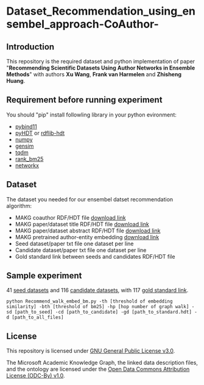# Dataset_Recommendation_using_ensembel_approach-CoAuthor-

## Introduction
This repository is the required dataset and python implementation of paper "**Recommending Scientific Datasets Using Author Networks in Ensemble Methods**" with authors **Xu Wang**, **Frank van Harmelen** and **Zhisheng Huang**.

## Requirement before running experiment
You should "pip" install followling library in your python evironment:
- [pybind11](https://pybind11.readthedocs.io/en/stable/index.html#)
- [pyHDT](https://callidon.github.io/pyHDT/) or [rdflib-hdt](https://github.com/RDFLib/rdflib-hdt)
- [numpy](https://numpy.org/)
- [gensim](https://radimrehurek.com/gensim/)
- [tqdm](https://tqdm.github.io/)
- [rank_bm25](https://github.com/dorianbrown/rank_bm25)
- [networkx](https://networkx.org/)

## Dataset

The dataset you needed for our ensembel datset recommendation algorithm:
- MAKG coauthor RDF/HDT file [download link](https://surfdrive.surf.nl/files/index.php/s/ibrwDJNem6fLUdk)
- MAKG paper/dataset title RDF/HDT file [download link](https://surfdrive.surf.nl/files/index.php/s/ibrwDJNem6fLUdk)
- MAKG paper/dataset abstract RDF/HDT file [download link](https://surfdrive.surf.nl/files/index.php/s/ibrwDJNem6fLUdk)
- MAKG pretrained author-entity embedding [download link](https://makg.org/dumps/2020-06-19/makg-embeddings-2020-06-19.tar.bz2)
- Seed dataset/paper txt file one dataset per line
- Candidate dataset/paper txt file one dataset per line
- Gold standard link between seeds and candidates RDF/HDT file

## Sample experiment
41 [seed datasets](./seeds_sample.txt) and 116 [candidate datasets](./cands_sample.txt), with 117 [gold standard link](Standard_sample.hdt).

`python Recommend_walk_embed_bm.py -th [threshold of embedding similarity] -bth [threshold of bm25] -hp [hop number of graph walk] -sd [path_to_seed] -cd [path_to_candidate] -gd [path_to_standard.hdt] -d [path_to_all_files]`

## License
This repository is licensed under [GNU General Public License v3.0](https://www.gnu.org/licenses/gpl-3.0.en.html).

The Microsoft Academic Knowledge Graph, the linked data description files, and the ontology are licensed under the [Open Data Commons Attribution License (ODC-By) v1.0](https://opendatacommons.org/licenses/by/1-0/index.html).
